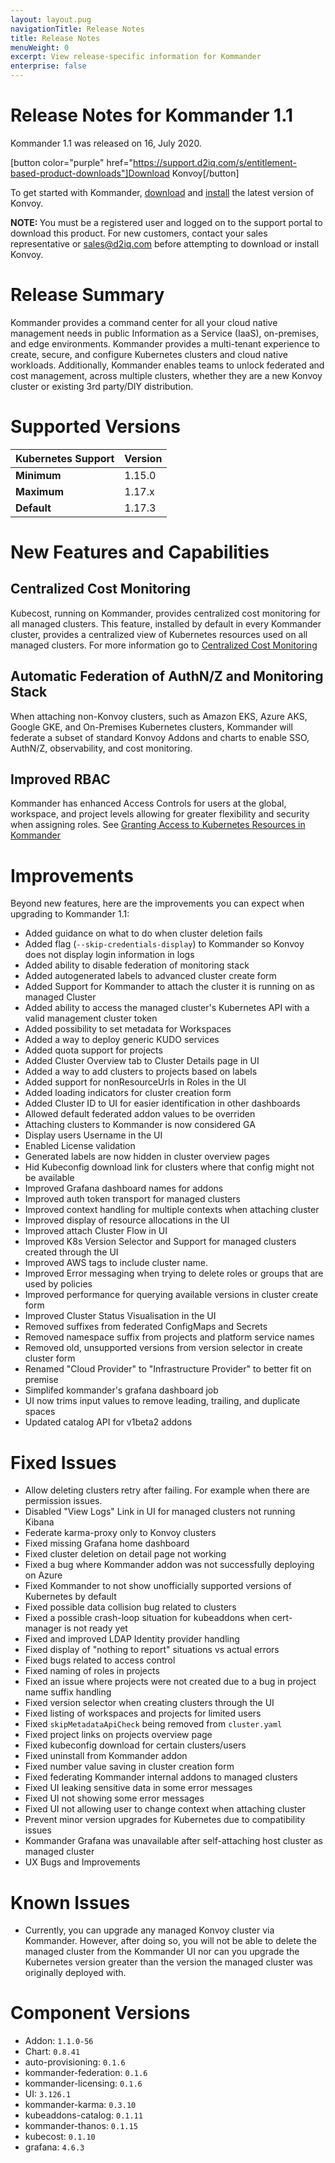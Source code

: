 ```yaml
---
layout: layout.pug
navigationTitle: Release Notes
title: Release Notes
menuWeight: 0
excerpt: View release-specific information for Kommander
enterprise: false
---
```


<!-- markdownlint-disable MD034 -->

# Release Notes for Kommander 1.1

Kommander 1.1 was released on 16, July 2020. 

[button color="purple" href="https://support.d2iq.com/s/entitlement-based-product-downloads"]Download Konvoy[/button]

To get started with Kommander, [download](https://docs.d2iq.com/ksphere/konvoy/latest/download/) and [install](https://docs.d2iq.com/ksphere/konvoy/latest/install/) the latest version of Konvoy.

<p class="message--note"><strong>NOTE: </strong>You must be a registered user and logged on to the support portal to download this product. For new customers, contact your sales representative or <a href="mailto:sales@d2iq.com">sales@d2iq.com</a> before attempting to download or install Konvoy.</p>

<!--
Template:

### Version <VERSION> - <DATE>

| Kubernetes Support | Version |
| ------------------ | ------- |
| **Minimum**        | 1.16.0  |
| **Maximum**        | 1.16.x  |
| **Default**        | 1.16.8  |

#### Features/Improvements

- <FEATURES/IMPROVEMENTS>

#### Bug Fixes

- <FIXES>
- Lots of smaller UX Bugs and Improvements

#### Component Versions

- Addon: ``
- Chart: ``
- KCL: ``
- UI: ``
- kommander-karma: ``
- kubeaddons-catalog: ``
- kommander-thanos: ``
- grafana: ``

-->

# Release Summary

Kommander provides a command center for all your cloud native management needs in public Information as a Service (IaaS), on-premises, and edge environments. Kommander provides a multi-tenant experience to create, secure, and configure Kubernetes clusters and cloud native workloads. Additionally, Kommander enables teams to unlock federated and cost management, across multiple clusters, whether they are a new Konvoy cluster or existing 3rd party/DIY distribution.

# Supported Versions 

| Kubernetes Support | Version |
| ------------------ | ------- |
| **Minimum**        | 1.15.0  |
| **Maximum**        | 1.17.x  |
| **Default**        | 1.17.3  |

# New Features and Capabilities 

## Centralized Cost Monitoring

Kubecost, running on Kommander, provides centralized cost monitoring for all managed clusters. This feature, installed by default in every Kommander cluster, provides a centralized view of Kubernetes resources used on all managed clusters. For more information go to [Centralized Cost Monitoring](https://docs.d2iq.com/ksphere/kommander/1.1/centralized-cost-monitoring/)

## Automatic Federation of AuthN/Z and Monitoring Stack

When attaching non-Konvoy clusters, such as Amazon EKS, Azure AKS, Google GKE, and On-Premises Kubernetes clusters, Kommander will federate a subset of standard Konvoy Addons and charts to enable SSO, AuthN/Z, observability, and cost monitoring. 

## Improved RBAC

Kommander has enhanced Access Controls for users at the global, workspace, and project levels allowing for greater flexibility and security when assigning roles. See [Granting Access to Kubernetes Resources in Kommander](https://docs.d2iq.com/ksphere/kommander/1.1.0/tutorials/configure-rbac/)

# Improvements

Beyond new features, here are the improvements you can expect when upgrading to Kommander 1.1:

* Added guidance on what to do when cluster deletion fails
* Added flag (`--skip-credentials-display`) to Kommander so Konvoy does not display login information in logs
* Added ability to disable federation of monitoring stack
* Added autogenerated labels to advanced cluster create form
* Added Support for Kommander to attach the cluster it is running on as managed Cluster
* Added ability to access the managed cluster's Kubernetes API with a valid management cluster token
* Added possibility to set metadata for Workspaces
* Added a way to deploy generic KUDO services
* Added quota support for projects
* Added Cluster Overview tab to Cluster Details page in UI
* Added a way to add clusters to projects based on labels
* Added support for nonResourceUrls in Roles in the UI
* Added loading indicators for cluster creation form
* Added Cluster ID to UI for easier identification in other dashboards
* Allowed default federated addon values to be overriden
* Attaching clusters to Kommander is now considered GA
* Display users Username in the UI
* Enabled License validation
* Generated labels are now hidden in cluster overview pages
* Hid Kubeconfig download link for clusters where that config might not be available
* Improved Grafana dashboard names for addons
* Improved auth token transport for managed clusters
* Improved context handling for multiple contexts when attaching cluster
* Improved display of resource allocations in the UI
* Improved attach Cluster Flow in UI
* Improved K8s Version Selector and Support for managed clusters created through the UI
* Improved AWS tags to include cluster name.
* Improved Error messaging when trying to delete roles or groups that are used by policies
* Improved performance for querying available versions in cluster create form
* Improved Cluster Status Visualisation in the UI
* Removed suffixes from federated ConfigMaps and Secrets
* Removed namespace suffix from projects and platform service names
* Removed old, unsupported versions from version selector in create cluster form
* Renamed "Cloud Provider" to "Infrastructure Provider" to better fit on premise
* Simplifed kommander's grafana dashboard job
* UI now trims input values to remove leading, trailing, and duplicate spaces
* Updated catalog API for v1beta2 addons

# Fixed Issues 

* Allow deleting clusters retry after failing. For example when there are permission issues.
* Disabled "View Logs" Link in UI for managed clusters not running Kibana
* Federate karma-proxy only to Konvoy clusters
* Fixed missing Grafana home dashboard
* Fixed cluster deletion on detail page not working
* Fixed a bug where Kommander addon was not successfully deploying on Azure
* Fixed Kommander to not show unofficially supported versions of Kubernetes by default
* Fixed possible data collision bug related to clusters
* Fixed a possible crash-loop situation for kubeaddons when cert-manager is not ready yet
* Fixed and improved LDAP Identity provider handling
* Fixed display of "nothing to report" situations vs actual errors
* Fixed bugs related to access control
* Fixed naming of roles in projects
* Fixed an issue where projects were not created due to a bug in project name suffix handling
* Fixed version selector when creating clusters through the UI
* Fixed listing of workspaces and projects for limited users
* Fixed `skipMetadataApiCheck` being removed from `cluster.yaml`
* Fixed project links on projects overview page
* Fixed kubeconfig download for certain clusters/users
* Fixed uninstall from Kommander addon
* Fixed number value saving in cluster creation form
* Fixed federating Kommander internal addons to managed clusters 
* Fixed UI leaking sensitive data in some error messages
* Fixed UI not showing some error messages
* Fixed UI not allowing user to change context when attaching cluster
* Prevent minor version upgrades for Kubernetes due to compatibility issues
* Kommander Grafana was unavailable after self-attaching host cluster as managed cluster
* UX Bugs and Improvements

# Known Issues

* Currently, you can upgrade any managed Konvoy cluster via Kommander. However, after doing so, you will not be able to delete the managed cluster from the Kommander UI nor can you upgrade the Kubernetes version greater than the version the managed cluster was originally deployed with.

# Component Versions

* Addon: `1.1.0-56`
* Chart: `0.8.41`
* auto-provisioning: `0.1.6`
* kommander-federation: `0.1.6`
* kommander-licensing: `0.1.6`
* UI: `3.126.1`
* kommander-karma: `0.3.10`
* kubeaddons-catalog: `0.1.11`
* kommander-thanos: `0.1.15`
* kubecost: `0.1.10`
* grafana: `4.6.3`
